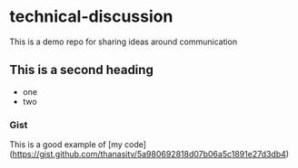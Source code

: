 # technical-discussion
This is a demo repo for sharing ideas around communication

## This is a second heading

* one
* two

### Gist

This is a good example of [my code] (https://gist.github.com/thanasitv/5a980692818d07b06a5c1891e27d3db4)
